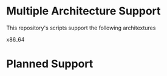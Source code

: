 # Multiple Architecture Support

This repository's scripts support the following architextures

x86_64

# Planned Support

